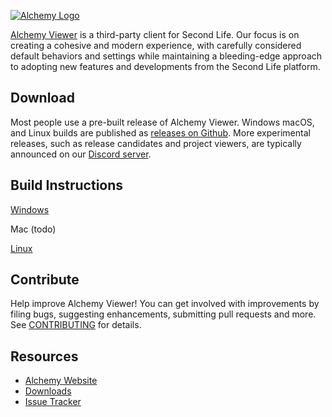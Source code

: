 [![Alchemy Logo](https://alchemyviewer.org/assets/images/banner-4bed76df9322897136b74485a58ae2d7.webp)](https://www.alchemyviewer.org)

[Alchemy Viewer](https://www.alchemyviewer.org) is a third-party client for Second Life. Our focus is on creating a cohesive and modern experience, with carefully considered default behaviors and settings while maintaining a bleeding-edge approach to adopting new features and developments from the Second Life platform.

## Download

Most people use a pre-built release of Alchemy Viewer. Windows macOS, and Linux builds are published as [releases on Github][releasesgh]. More experimental releases, such as release candidates and project viewers, are typically announced on our [Discord server][discord].

## Build Instructions

[Windows](https://alchemyviewer.org/docs/build/Windows)

Mac (todo)

[Linux](https://alchemyviewer.org/docs/build/Linux)

## Contribute

Help improve Alchemy Viewer! You can get involved with improvements by filing bugs, suggesting enhancements, submitting pull requests and more. See [CONTRIBUTING][] for details.

## Resources

* [Alchemy Website](http://www.alchemyviewer.org)
* [Downloads](https://alchemyviewer.org/downloads)
* [Issue Tracker](https://github.com/AlchemyViewer/Alchemy/issues)

[contributing]: https://github.com/alchemyviewer/alchemy/blob/main/CONTRIBUTING.md
[releasesgh]: https://github.com/AlchemyViewer/Alchemy/releases
[discord]: https://discordapp.com/invite/KugCgs6
